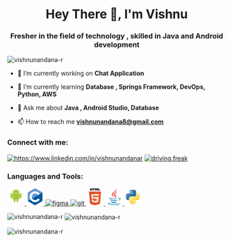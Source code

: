 <h1 align="center">Hey There 👋, I'm Vishnu</h1>
<h3 align="center">Fresher in the field of technology , skilled in Java and Android development</h3>
<!img align="right" alt="Developer" width="400" src="https://miro.medium.com/max/1785/1*IRGHmiGsa16stedQvIaZfw.gif" >


<p align="left"> <img src="https://komarev.com/ghpvc/?username=vishnunandana-r&label=Profile%20views&color=0e75b6&style=flat" alt="vishnunandana-r" /> </p>

- 🔭 I’m currently working on **Chat Application**

- 🌱 I’m currently learning **Database , Springs Framework, DevOps, Python, AWS**

- 💬 Ask me about **Java , Android Studio, Database**

- 📫 How to reach me **vishnunandana8@gmail.com**

<h3 align="left">Connect with me:</h3>
<p align="left">
<a href="https://linkedin.com/in/vishnunandanar" target="blank"><img align="center" src="https://raw.githubusercontent.com/rahuldkjain/github-profile-readme-generator/master/src/images/icons/Social/linked-in-alt.svg" alt="https://www.linkedin.com/in/vishnunandanar" height="30" width="40" /></a>
<a href="https://instagram.com/driving.freak" target="blank"><img align="center" src="https://raw.githubusercontent.com/rahuldkjain/github-profile-readme-generator/master/src/images/icons/Social/instagram.svg" alt="driving.freak" height="30" width="40" /></a>
</p>

<h3 align="left">Languages and Tools:</h3>
<p align="left"> <a href="https://developer.android.com" target="_blank" rel="noreferrer"> <img src="https://raw.githubusercontent.com/devicons/devicon/master/icons/android/android-original-wordmark.svg" alt="android" width="40" height="40"/> </a> <a href="https://www.cprogramming.com/" target="_blank" rel="noreferrer"> <img src="https://raw.githubusercontent.com/devicons/devicon/master/icons/c/c-original.svg" alt="c" width="40" height="40"/> </a> <a href="https://www.figma.com/" target="_blank" rel="noreferrer"> <img src="https://www.vectorlogo.zone/logos/figma/figma-icon.svg" alt="figma" width="40" height="40"/> </a> <a href="https://git-scm.com/" target="_blank" rel="noreferrer"> <img src="https://www.vectorlogo.zone/logos/git-scm/git-scm-icon.svg" alt="git" width="40" height="40"/> </a> <a href="https://www.w3.org/html/" target="_blank" rel="noreferrer"> <img src="https://raw.githubusercontent.com/devicons/devicon/master/icons/html5/html5-original-wordmark.svg" alt="html5" width="40" height="40"/> </a> <a href="https://www.java.com" target="_blank" rel="noreferrer"> <img src="https://raw.githubusercontent.com/devicons/devicon/master/icons/java/java-original.svg" alt="java" width="40" height="40"/> </a> <a href="https://www.linux.org/" target="_blank" rel="noreferrer"><img src="https://raw.githubusercontent.com/devicons/devicon/master/icons/python/python-original.svg" alt="python" width="40" height="40"/> </a> </p>

<p><img align="left" src="https://github-readme-stats.vercel.app/api/top-langs?username=vishnunandana-r&show_icons=true&locale=en&layout=compact" alt="vishnunandana-r" /></p>

<p>&nbsp;<img align="center" src="https://github-readme-stats.vercel.app/api?username=vishnunandana-r&show_icons=true&locale=en" alt="vishnunandana-r" /></p>

<p><img align="center" src="https://github-readme-streak-stats.herokuapp.com/?user=vishnunandana-r&" alt="vishnunandana-r" /></p>
